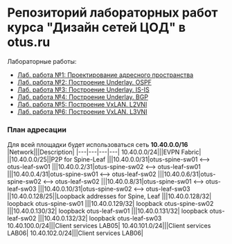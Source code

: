 # Репозиторий лабораторных работ курса "Дизайн сетей ЦОД" в otus.ru

Лабораторные работы:
- [Лаб. работа №1: Проектирование адресного пространства](labs/lab01/README.md)
- [Лаб. работа №2: Построение Underlay. OSPF](labs/lab02/README.md)
- [Лаб. работа №3: Построение Underlay. IS-IS](labs/lab03/README.md)
- [Лаб. работа №4: Построение Underlay. BGP](labs/lab04/README.md)
- [Лаб. работа №5: Построение VxLAN. L2VNI](labs/lab05/README.md)
- [Лаб. работа №6: Построение VxLAN. L3VNI](labs/lab06/README.md)


### План адресации
Для всей площадки будет использоваться сеть **10.40.0.0/16**
|Network|||Description|
|---|---|---|---|
10.40.0.0/24|||EVPN Fabric|
||10.40.0.0/25||P2P for Spine-Leaf
|||10.40.0.0/31|otus-spine-sw01 <--> otus-leaf-sw01
|||10.40.0.2/31|otus-spine-sw02 <--> otus-leaf-sw01
|||10.40.0.4/31|otus-spine-sw01 <--> otus-leaf-sw02
|||10.40.0.6/31|otus-spine-sw02 <--> otus-leaf-sw02
|||10.40.0.8/31|otus-spine-sw01 <--> otus-leaf-sw03
|||10.40.0.10/31|otus-spine-sw02 <--> otus-leaf-sw03
||10.40.0.128/25||Loopback addresses for Spine, Leaf
|||10.40.0.128/32| loopback otus-spine-sw01
|||10.40.0.129/32| loopback otus-spine-sw02
|||10.40.0.130/32| loopback otus-leaf-sw01
|||10.40.0.131/32| loopback otus-leaf-sw02
|||10.40.0.132/32| loopback otus-leaf-sw03
10.40.100.0/24|||Client services LAB05|
10.40.101.0/24|||Client services LAB06|
10.40.102.0/24|||Client services LAB06|